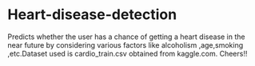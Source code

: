 # Heart-disease-detection
Predicts whether the user has a chance of getting a heart disease in the near future by considering various factors like alcoholism ,age,smoking ,etc.Dataset used is cardio_train.csv obtained from kaggle.com. Cheers!!
